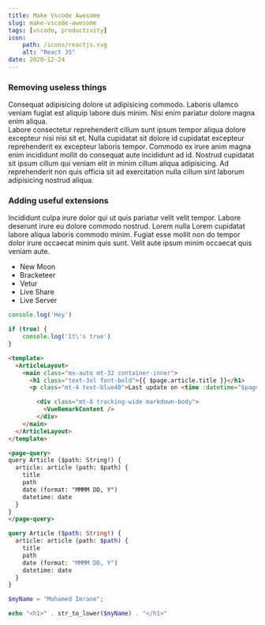 ```yaml
---
title: Make Vscode Awesome
slug: make-vscode-awesome
tags: [vscode, productivity]
icon:
    path: /icons/reactjs.svg
    alt: "React JS"
date: 2020-12-24
---
```


### Removing useless things

Consequat adipisicing dolore ut adipisicing commodo. Laboris ullamco veniam fugiat est aliquip labore duis minim. Nisi enim pariatur dolore magna enim aliqua.  
Labore consectetur reprehenderit cillum sunt ipsum tempor aliqua dolore excepteur nisi nisi sit et. Nulla cupidatat sit dolore id cupidatat excepteur reprehenderit ex excepteur laboris tempor. Commodo ex irure anim magna enim incididunt mollit do consequat aute incididunt ad id. Nostrud cupidatat sit ipsum cillum qui veniam elit in minim cillum aliqua adipisicing. Ad reprehenderit non quis officia sit ad exercitation nulla cillum sint laborum adipisicing nostrud aliqua.  

### Adding useful extensions

Incididunt culpa irure dolor qui ut quis pariatur velit velit tempor. Labore deserunt irure eu dolore commodo nostrud. Lorem nulla Lorem cupidatat labore aliqua laboris commodo minim. Fugiat esse mollit non do tempor dolor irure occaecat minim quis sunt. Velit aute ipsum minim occaecat quis veniam aute.  

- New Moon  
- Bracketeer
- Vetur
- Live Share
- Live Server

```javascript
console.log('Hey')

if (true) {
    console.log('It\'s true')
}
```

```html
<template>
  <ArticleLayout>
    <main class="mx-auto mt-32 container-inner">
      <h1 class="text-3xl font-bold">{{ $page.article.title }}</h1>
      <p class="mt-4 text-blue40">Last update on <time :datetime="$page.article.datetime">{{ $page.article.date }}</time></p>

        <div class="mt-8 tracking-wide markdown-body">
          <VueRemarkContent />
        </div>
    </main>
  </ArticleLayout>
</template>

<page-query>
query Article ($path: String!) {
  article: article (path: $path) {
    title
    path
    date (format: "MMMM DD, Y")
    datetime: date
  }
}
</page-query>
```

```graphql
query Article ($path: String!) {
  article: article (path: $path) {
    title
    path
    date (format: "MMMM DD, Y")
    datetime: date
  }
}
```

```php
$myName = "Mohamed Imrane";

echo "<h1>" . str_to_lower($myName) . "</h1>"
```